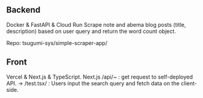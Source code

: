 ## Backend
Docker & FastAPI & Cloud Run
Scrape note and abema blog posts (title, description) based on user query and return the word count object.

Repo: tsugumi-sys/simple-scraper-app/

## Front
Vercel & Next.js & TypeScript.
Next.js /api/~ : get request to self-deployed API.
-> /test.tsx/ : Users input the search query and fetch data on the client-side.
